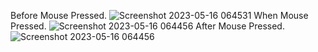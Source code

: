 Before Mouse Pressed.
![Screenshot 2023-05-16 064531](https://github.com/Jainam1182s/Java-Programs/assets/128902428/e25c1f69-44fe-4967-8f61-c4de03b835e0)
When Mouse Pressed.
![Screenshot 2023-05-16 064456](https://github.com/Jainam1182s/Java-Programs/assets/128902428/7852cb12-3808-4c3e-bac3-797890cc420a)
After Mouse Pressed.
![Screenshot 2023-05-16 064456](https://github.com/Jainam1182s/Java-Programs/assets/128902428/f70bc49c-28dd-4874-9530-435882b8cf40)
